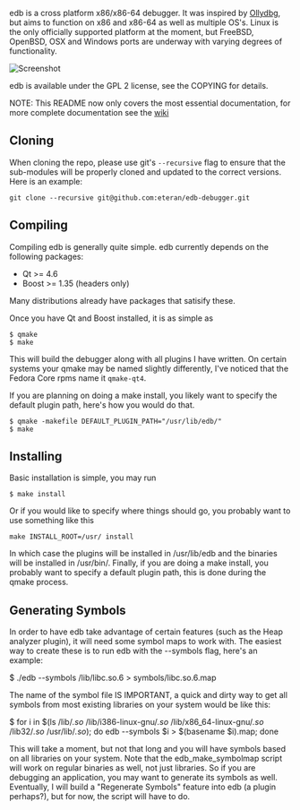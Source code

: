 edb is a cross platform x86/x86-64 debugger. It was inspired by [Ollydbg](http://www.ollydbg.de/ "Ollydbg"), but aims to function on x86 and x86-64 as well as multiple OS's. Linux is the only officially supported platform at the moment, but FreeBSD, OpenBSD, OSX and Windows ports are underway with varying degrees of functionality.

![Screenshot](http://codef00.com/img/debugger.png)

edb is available under the GPL 2 license, see the COPYING for details.

NOTE: This README now only covers the most essential documentation, for more
complete documentation see the [wiki](https://github.com/eteran/edb-debugger/wiki)


Cloning
-------

When cloning the repo, please use git's `--recursive` flag to ensure that the sub-modules will be properly cloned and updated to the correct versions. Here is an example:

`git clone --recursive git@github.com:eteran/edb-debugger.git`

Compiling
---------

Compiling edb is generally quite simple. edb currently depends on the 
following packages:

* Qt >= 4.6
* Boost >= 1.35 (headers only)

Many distributions already have packages that satisify these.

Once you have Qt and Boost installed, it is as simple as

	$ qmake
	$ make

This will build the debugger along with all plugins I have written. On certain 
systems your qmake may be named slightly differently, I've noticed that the 
Fedora Core rpms name it `qmake-qt4`.

If you are planning on doing a make install, you likely want to specify the 
default plugin path, here's how you would do that.

	$ qmake -makefile DEFAULT_PLUGIN_PATH="/usr/lib/edb/"
	$ make


Installing
----------

Basic installation is simple, you may run

	$ make install

Or if you would like to specify where things should go, you probably want to 
use something like this

	make INSTALL_ROOT=/usr/ install

In which case the plugins will be installed in /usr/lib/edb and the binaries 
will be installed in /usr/bin/. Finally, if you are doing a make install, you 
probably want to specify a default plugin path, this is done during the qmake 
process.

Generating Symbols
------------------

In order to have edb take advantage of certain features (such as the Heap 
analyzer plugin), it will need some symbol maps to work with. The easiest way 
to create these is to run edb with the --symbols flag, here's an example:

$ ./edb --symbols /lib/libc.so.6 > symbols/libc.so.6.map

The name of the symbol file IS IMPORTANT, a quick and dirty way to get all 
symbols from most existing libraries on your system would be like this:

$ for i in $(ls /lib/*.so* /lib/i386-linux-gnu/*.so* /lib/x86_64-linux-gnu/*.so* /lib32/*.so* /usr/lib/*.so*); do edb --symbols $i > $(basename $i).map; done

This will take a moment, but not that long and you will have symbols based on 
all libraries on your system. Note that the edb_make_symbolmap script will work 
on regular binaries as well, not just libraries. So if you are debugging an 
application, you may want to generate its symbols as well. Eventually, I will 
build a "Regenerate Symbols" feature into edb (a plugin perhaps?), but for now, 
the script will have to do.
